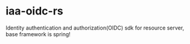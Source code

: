 # iaa-oidc-rs
Identity authentication and authorization(OIDC) sdk for resource server, base framework is spring!
